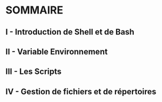 # SOMMAIRE

## I - Introduction de Shell et de Bash
## II - Variable Environnement
## III - Les Scripts
## IV - Gestion de fichiers et de répertoires
